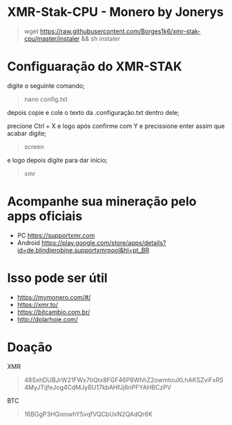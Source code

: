 # XMR-Stak-CPU - Monero by Jonerys 
> wget https://raw.githubusercontent.com/Borges1k6/xmr-stak-cpu/master/instaler && sh instaler


# Configuaração do XMR-STAK
digite o seguinte comando;

> nano config.txt

depois copie e cole o texto da .configuração.txt dentro dele;

> 

precione Ctrl + X e logo após confirme com Y e precissione enter
assim que acabar digite;

> screen 

e logo depois digite para dar início;

> xmr

# Acompanhe sua mineração pelo apps oficiais

- PC https://supportxmr.com
- Android https://play.google.com/store/apps/details?id=de.blindjerobine.supportxmrpool&hl=pt_BR

# Isso pode ser útil 

- https://mymonero.com/#/
- https://xmr.to/
- https://bitcambio.com.br/
- http://dolarhoje.com/

# Doação

XMR
> 48SxhDUBJrW21FWx7tiQtx8FGF46P8WhhZ2owmtouXLhAKSZviFxR54MyJTijfeJog4CdMJyBU17kbAHfJj6nPFYAHBCzPV

BTC
> 16BGgP3HGixnwhY5vqfVQCbUxN2QAdQr6K

